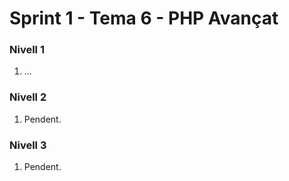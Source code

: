 # Sprint 1 - Tema 6 - PHP Avançat

### Nivell 1
1) ...

### Nivell 2
1) Pendent.

### Nivell 3
1) Pendent.
